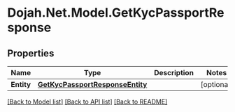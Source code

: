 # Dojah.Net.Model.GetKycPassportResponse

## Properties

Name | Type | Description | Notes
------------ | ------------- | ------------- | -------------
**Entity** | [**GetKycPassportResponseEntity**](GetKycPassportResponseEntity.md) |  | [optional] 

[[Back to Model list]](../README.md#documentation-for-models) [[Back to API list]](../README.md#documentation-for-api-endpoints) [[Back to README]](../README.md)

